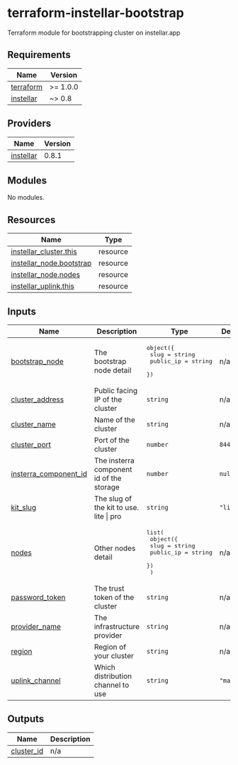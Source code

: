 # terraform-instellar-bootstrap
Terraform module for bootstrapping cluster on instellar.app

<!-- BEGIN_TF_DOCS -->
## Requirements

| Name | Version |
|------|---------|
| <a name="requirement_terraform"></a> [terraform](#requirement\_terraform) | >= 1.0.0 |
| <a name="requirement_instellar"></a> [instellar](#requirement\_instellar) | ~> 0.8 |

## Providers

| Name | Version |
|------|---------|
| <a name="provider_instellar"></a> [instellar](#provider\_instellar) | 0.8.1 |

## Modules

No modules.

## Resources

| Name | Type |
|------|------|
| [instellar_cluster.this](https://registry.terraform.io/providers/upmaru/instellar/latest/docs/resources/cluster) | resource |
| [instellar_node.bootstrap](https://registry.terraform.io/providers/upmaru/instellar/latest/docs/resources/node) | resource |
| [instellar_node.nodes](https://registry.terraform.io/providers/upmaru/instellar/latest/docs/resources/node) | resource |
| [instellar_uplink.this](https://registry.terraform.io/providers/upmaru/instellar/latest/docs/resources/uplink) | resource |

## Inputs

| Name | Description | Type | Default | Required |
|------|-------------|------|---------|:--------:|
| <a name="input_bootstrap_node"></a> [bootstrap\_node](#input\_bootstrap\_node) | The bootstrap node detail | <pre>object({<br>    slug      = string<br>    public_ip = string<br>  })</pre> | n/a | yes |
| <a name="input_cluster_address"></a> [cluster\_address](#input\_cluster\_address) | Public facing IP of the cluster | `string` | n/a | yes |
| <a name="input_cluster_name"></a> [cluster\_name](#input\_cluster\_name) | Name of the cluster | `string` | n/a | yes |
| <a name="input_cluster_port"></a> [cluster\_port](#input\_cluster\_port) | Port of the cluster | `number` | `8443` | no |
| <a name="input_insterra_component_id"></a> [insterra\_component\_id](#input\_insterra\_component\_id) | The insterra component id of the storage | `number` | `null` | no |
| <a name="input_kit_slug"></a> [kit\_slug](#input\_kit\_slug) | The slug of the kit to use. lite \| pro | `string` | `"lite"` | no |
| <a name="input_nodes"></a> [nodes](#input\_nodes) | Other nodes detail | <pre>list(<br>    object({<br>      slug      = string<br>      public_ip = string<br>    })<br>  )</pre> | n/a | yes |
| <a name="input_password_token"></a> [password\_token](#input\_password\_token) | The trust token of the cluster | `string` | n/a | yes |
| <a name="input_provider_name"></a> [provider\_name](#input\_provider\_name) | The infrastructure provider | `string` | n/a | yes |
| <a name="input_region"></a> [region](#input\_region) | Region of your cluster | `string` | n/a | yes |
| <a name="input_uplink_channel"></a> [uplink\_channel](#input\_uplink\_channel) | Which distribution channel to use | `string` | `"master"` | no |

## Outputs

| Name | Description |
|------|-------------|
| <a name="output_cluster_id"></a> [cluster\_id](#output\_cluster\_id) | n/a |
<!-- END_TF_DOCS -->